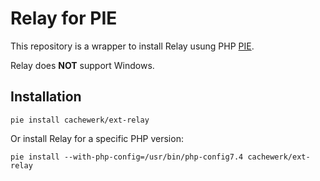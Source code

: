 # Relay for PIE

This repository is a wrapper to install Relay usung PHP [PIE](https://github.com/php/pie).

Relay does **NOT** support Windows.

## Installation

```
pie install cachewerk/ext-relay
```

Or install Relay for a specific PHP version: 

```
pie install --with-php-config=/usr/bin/php-config7.4 cachewerk/ext-relay
```
